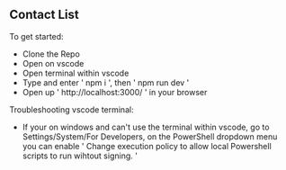 ## Contact List

To get started:

- Clone the Repo
- Open on vscode
- Open terminal within vscode
- Type and enter ' npm i ', then ' npm run dev '
- Open up ' http://localhost:3000/ ' in your browser

Troubleshooting vscode terminal:

- If your on windows and can't use the terminal within vscode, go to Settings/System/For Developers, on the PowerShell dropdown menu you can enable ' Change execution policy to allow local Powershell scripts to run wihtout signing. '
